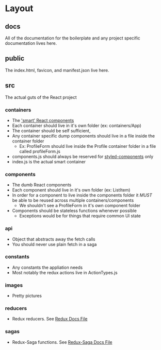 # Layout

## docs

All of the documentation for the boilerplate and any project specific documentation lives here.

## public

The index.html, favicon, and manifest.json live here.

## src

The actual guts of the React project

### containers

* The ['smart' React components](https://medium.com/@dan_abramov/smart-and-dumb-components-7ca2f9a7c7d0)
* Each container should live in it's own folder (ex: containers/App)
* The container should be self sufficient,
* Any container specific dump components should live in a file inside the container folder
  * Ex: ProfileForm should live inside the Profile container folder in a file called profileForm.js
* components.js should always be reserved for [styled-components](https://medium.com/@dan_abramov/smart-and-dumb-components-7ca2f9a7c7d0) only
* index.js is the actual smart container

### components

* The dumb React components
* Each component should live in it's own folder (ex: ListItem)
* In order for a component to live inside the components folder it _MUST_ be able to be reused across multiple containers/components
  * We shouldn't see a ProfileForm in it's own component folder
* Components should be stateless functions whenever possible
  * Exceptions would be for things that require common UI state

### api

* Object that abstracts away the fetch calls
* You should never use plain fetch in a saga

### constants

* Any constants the appliation needs
* Most notably the redux actions live in ActionTypes.js

### images

* Pretty pictures

### reducers

* Redux reducers. See [Redux Docs File](https://github.com/Equitas/react-boilerplate/blob/master/docs/redux.md)

### sagas

* Redux-Saga functions. See [Redux-Saga Docs File](https://github.com/Equitas/react-boilerplate/blob/master/docs/redux-saga.md)
